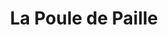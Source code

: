 ---
title: "La Poule de Paille"
url: /wallon-cappel/la-poule-de-paille/
shop: décoration intérieure
---